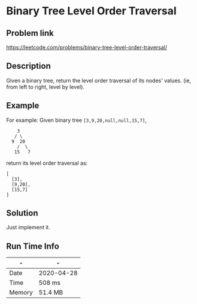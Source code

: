 # Binary Tree Level Order Traversal

## Problem link
https://leetcode.com/problems/binary-tree-level-order-traversal/

## Description

Given a binary tree, return the level order traversal of its nodes' values. (ie, from left to right, level by level).
## Example
For example:
Given binary tree `[3,9,20,null,null,15,7]`,

```
    3
   / \
  9  20
    /  \
   15   7
```



return its level order traversal as:

```
[
  [3],
  [9,20],
  [15,7]
]
```

## Solution
Just implement it.

## Run Time Info

\- | \-
------------ | -------------
Date | 2020-04-28
Time |  508 ms
Memory |  51.4 MB
